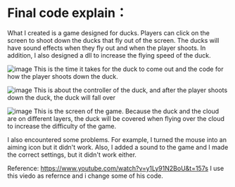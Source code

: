 # Final code explain：
What I created is a game designed for ducks. Players can click on the screen to shoot down the ducks that fly out of the screen. The ducks will have sound effects when they fly out and when the player shoots. In addition, I also designed a dll to increase the flying speed of the duck.

![image](https://user-images.githubusercontent.com/56273710/146619475-f02abd52-ff40-48c1-9704-d0375f242969.png)
This is the time it takes for the duck to come out and the code for how the player shoots down the duck.

![image](https://user-images.githubusercontent.com/56273710/146619647-1f7e41e9-6b6b-4474-a4f7-9c3cab771d17.png)
This is about the controller of the duck, and after the player shoots down the duck, the duck will fall over


![image](https://user-images.githubusercontent.com/56273710/146619860-25d5dedb-5a7f-4814-b3e7-79e128169d39.png)
This is the screen of the game. Because the duck and the cloud are on different layers, the duck will be covered when flying over the cloud to increase the difficulty of the game.

I also encountered some problems. For example, I turned the mouse into an aiming icon but it didn't work. Also, I added a sound to the game and I made the correct settings, but it didn't work either.

Reference:
https://www.youtube.com/watch?v=y1Ly91N2BoU&t=157s
I use this viedo as refernce and i change some of his code.
